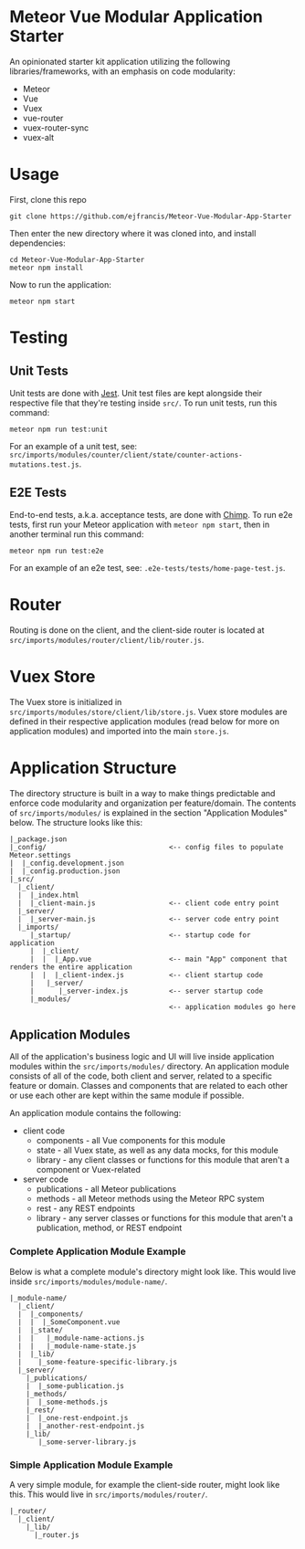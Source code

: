 # Meteor Vue Modular Application Starter

An opinionated starter kit application utilizing the following libraries/frameworks, with an emphasis on code modularity:

* Meteor
* Vue
* Vuex
* vue-router
* vuex-router-sync
* vuex-alt

# Usage

First, clone this repo 

```
git clone https://github.com/ejfrancis/Meteor-Vue-Modular-App-Starter
```

Then enter the new directory where it was cloned into, and install dependencies:

```
cd Meteor-Vue-Modular-App-Starter
meteor npm install
```

Now to run the application:

```
meteor npm start
```
# Testing
## Unit Tests
Unit tests are done with [Jest](https://facebook.github.io/jest/). Unit test files are kept alongside their respective file that they're testing inside `src/`.  To run unit tests, run this command:
```
meteor npm run test:unit
```
For an example of a unit test, see: `src/imports/modules/counter/client/state/counter-actions-mutations.test.js`.

## E2E Tests
End-to-end tests, a.k.a. acceptance tests, are done with [Chimp](https://chimp.readme.io/). To run e2e tests, first run your Meteor application with `meteor npm start`, then in another terminal  run this command:

```
meteor npm run test:e2e
```
For an example of an e2e test, see: `.e2e-tests/tests/home-page-test.js`.

# Router
Routing is done on the client, and the client-side router is located at `src/imports/modules/router/client/lib/router.js`.

# Vuex Store
The Vuex store is initialized in `src/imports/modules/store/client/lib/store.js`. Vuex store modules are defined in their respective application modules (read below for more on application modules) and imported into the main `store.js`.

# Application Structure

The directory structure is built in a way to make things predictable and enforce code modularity and organization per feature/domain. The contents of `src/imports/modules/` is explained in the section "Application Modules" below. The structure looks like this:

```
|_package.json
|_config/                              <-- config files to populate Meteor.settings
|  |_config.development.json
|  |_config.production.json
|_src/
  |_client/                         
  |  |_index.html
  |  |_client-main.js                  <-- client code entry point
  |_server/
  |  |_server-main.js                  <-- server code entry point
  |_imports/
     |_startup/                        <-- startup code for application
     |  |_client/
     |  |  |_App.vue                   <-- main "App" component that renders the entire application
     |  |  |_client-index.js           <-- client startup code
     |   |_server/
     |      |_server-index.js          <-- server startup code
     |_modules/
                                       <-- application modules go here 
```

## Application Modules

All of the application's business logic and UI will live inside application modules within the `src/imports/modules/` directory. An application module consists of all of the code, both client and server, related to a specific feature or domain. Classes and components that are related to each other or use each other are kept within the same module if possible.

An application module contains the following:
* client code
  * components - all Vue components for this module
  * state - all Vuex state, as well as any data mocks, for this module
  * library - any client classes or functions for this module that aren't a component or Vuex-related
* server code
  * publications - all Meteor publications
  * methods - all Meteor methods using the Meteor RPC system
  * rest - any REST endpoints
  * library - any server classes or functions for this module that aren't a publication, method, or REST endpoint

### Complete Application Module Example
Below is what a complete module's directory might look like. This would live inside `src/imports/modules/module-name/`.
```
|_module-name/
  |_client/
  |  |_components/
  |  |  |_SomeComponent.vue
  |  |_state/
  |  |   |_module-name-actions.js
  |  |   |_module-name-state.js
  |  |_lib/
  |    |_some-feature-specific-library.js
  |_server/
    |_publications/
    |  |_some-publication.js
    |_methods/
    |  |_some-methods.js
    |_rest/
    |  |_one-rest-endpoint.js
    |  |_another-rest-endpoint.js
    |_lib/
       |_some-server-library.js
```

### Simple Application Module Example

A very simple module, for example the client-side router, might look like this. This would live in `src/imports/modules/router/`.
```
|_router/
  |_client/
    |_lib/
      |_router.js
```